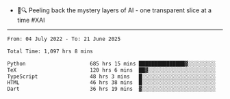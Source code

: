 - 🧅🔍 Peeling back the mystery layers of AI - one transparent slice at a time #XAI

---

<!--START_SECTION:waka-->

```txt
From: 04 July 2022 - To: 21 June 2025

Total Time: 1,097 hrs 8 mins

Python                     685 hrs 15 mins ███████████████▓░░░░░░░░░   62.46 %
TeX                        120 hrs 6 mins  ██▓░░░░░░░░░░░░░░░░░░░░░░   10.95 %
TypeScript                 48 hrs 3 mins   █░░░░░░░░░░░░░░░░░░░░░░░░   04.38 %
HTML                       46 hrs 38 mins  █░░░░░░░░░░░░░░░░░░░░░░░░   04.25 %
Dart                       36 hrs 19 mins  ▓░░░░░░░░░░░░░░░░░░░░░░░░   03.31 %
```

<!--END_SECTION:waka-->
